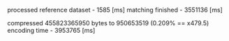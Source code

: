 processed reference dataset - 1585 [ms]
matching finished - 3551136 [ms]

compressed 455823365950 bytes to 950653519 (0.209% == x479.5)
encoding time - 3953765 [ms]
